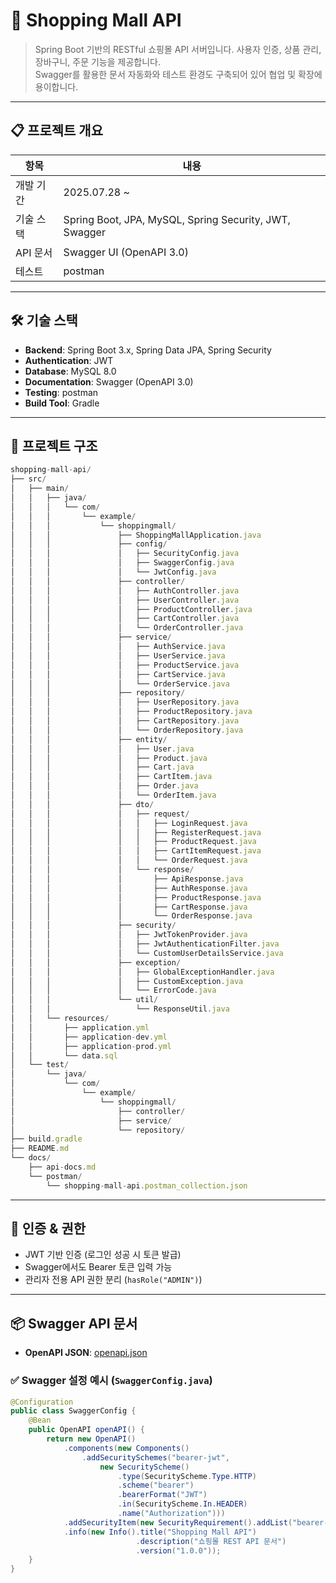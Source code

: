 # 🛒 Shopping Mall API

>Spring Boot 기반의 RESTful 쇼핑몰 API 서버입니다. 사용자 인증, 상품 관리, 장바구니, 주문 기능을 제공합니다. <br/>Swagger를 활용한 문서 자동화와 테스트 환경도 구축되어 있어 협업 및 확장에 용이합니다.

---

## 📋 프로젝트 개요

| 항목 | 내용 |
|------|------|
| 개발 기간 | 2025.07.28 ~  |
| 기술 스택 | Spring Boot, JPA, MySQL, Spring Security, JWT, Swagger |
| API 문서 | Swagger UI (OpenAPI 3.0) |
| 테스트 | postman |

---

## 🛠 기술 스택

- **Backend**: Spring Boot 3.x, Spring Data JPA, Spring Security
- **Authentication**: JWT
- **Database**: MySQL 8.0
- **Documentation**: Swagger (OpenAPI 3.0)
- **Testing**: postman
- **Build Tool**: Gradle

---

## 🧩 프로젝트 구조
```jsx
shopping-mall-api/
├── src/
│   ├── main/
│   │   ├── java/
│   │   │   └── com/
│   │   │       └── example/
│   │   │           └── shoppingmall/
│   │   │               ├── ShoppingMallApplication.java
│   │   │               ├── config/
│   │   │               │   ├── SecurityConfig.java
│   │   │               │   ├── SwaggerConfig.java
│   │   │               │   └── JwtConfig.java
│   │   │               ├── controller/
│   │   │               │   ├── AuthController.java
│   │   │               │   ├── UserController.java
│   │   │               │   ├── ProductController.java
│   │   │               │   ├── CartController.java
│   │   │               │   └── OrderController.java
│   │   │               ├── service/
│   │   │               │   ├── AuthService.java
│   │   │               │   ├── UserService.java
│   │   │               │   ├── ProductService.java
│   │   │               │   ├── CartService.java
│   │   │               │   └── OrderService.java
│   │   │               ├── repository/
│   │   │               │   ├── UserRepository.java
│   │   │               │   ├── ProductRepository.java
│   │   │               │   ├── CartRepository.java
│   │   │               │   └── OrderRepository.java
│   │   │               ├── entity/
│   │   │               │   ├── User.java
│   │   │               │   ├── Product.java
│   │   │               │   ├── Cart.java
│   │   │               │   ├── CartItem.java
│   │   │               │   ├── Order.java
│   │   │               │   └── OrderItem.java
│   │   │               ├── dto/
│   │   │               │   ├── request/
│   │   │               │   │   ├── LoginRequest.java
│   │   │               │   │   ├── RegisterRequest.java
│   │   │               │   │   ├── ProductRequest.java
│   │   │               │   │   ├── CartItemRequest.java
│   │   │               │   │   └── OrderRequest.java
│   │   │               │   └── response/
│   │   │               │       ├── ApiResponse.java
│   │   │               │       ├── AuthResponse.java
│   │   │               │       ├── ProductResponse.java
│   │   │               │       ├── CartResponse.java
│   │   │               │       └── OrderResponse.java
│   │   │               ├── security/
│   │   │               │   ├── JwtTokenProvider.java
│   │   │               │   ├── JwtAuthenticationFilter.java
│   │   │               │   └── CustomUserDetailsService.java
│   │   │               ├── exception/
│   │   │               │   ├── GlobalExceptionHandler.java
│   │   │               │   ├── CustomException.java
│   │   │               │   └── ErrorCode.java
│   │   │               └── util/
│   │   │                   └── ResponseUtil.java
│   │   └── resources/
│   │       ├── application.yml
│   │       ├── application-dev.yml
│   │       ├── application-prod.yml
│   │       └── data.sql
│   └── test/
│       └── java/
│           └── com/
│               └── example/
│                   └── shoppingmall/
│                       ├── controller/
│                       ├── service/
│                       └── repository/
├── build.gradle
├── README.md
└── docs/
    ├── api-docs.md
    └── postman/
        └── shopping-mall-api.postman_collection.json
```
---

## 🔐 인증 & 권한

- JWT 기반 인증 (로그인 성공 시 토큰 발급)
- Swagger에서도 Bearer 토큰 입력 가능
- 관리자 전용 API 권한 분리 (`hasRole("ADMIN")`)

---

## 📦 Swagger API 문서

- **OpenAPI JSON**: [openapi.json](https://github.com/user-attachments/files/21520006/openapi.json)


### ✅ Swagger 설정 예시 (`SwaggerConfig.java`)
```java
@Configuration
public class SwaggerConfig {
    @Bean
    public OpenAPI openAPI() {
        return new OpenAPI()
            .components(new Components()
                .addSecuritySchemes("bearer-jwt",
                    new SecurityScheme()
                        .type(SecurityScheme.Type.HTTP)
                        .scheme("bearer")
                        .bearerFormat("JWT")
                        .in(SecurityScheme.In.HEADER)
                        .name("Authorization")))
            .addSecurityItem(new SecurityRequirement().addList("bearer-jwt"))
            .info(new Info().title("Shopping Mall API")
                            .description("쇼핑몰 REST API 문서")
                            .version("1.0.0"));
    }
}
```
